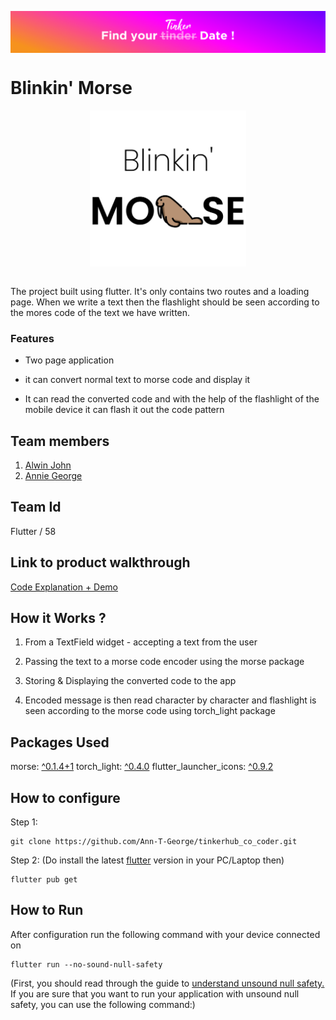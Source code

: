![bg](./pics/bg.png)

# **Blinkin' Morse**

<style>
img {
  display: block;
  margin-left: auto;
  margin-right: auto;
}
</style>

<img src="./pics/logo_icon.png" height =250>

<br>

The project built using flutter. It's only contains two routes and a loading page. When we write a text then the flashlight should be seen according to the mores code of the text we have written.

### Features
- Two page application

- it can convert normal text to morse code and display it

- It can read the converted code and with the help of the flashlight of the mobile device it can flash it out the code pattern

<!-- ![video](./pics/demo.mp4) -->

## Team members
1. [Alwin John](https://github.com/Dexters-Hub)
2. [Annie George](https://github.com/Ann-T-George)

## Team Id
Flutter / 58

## Link to product walkthrough
[Code Explanation + Demo](https://www.loom.com/share/640f06464d68489f8996e7b44d58f836)

## How it Works ?
1. From a TextField widget - accepting a text from the user

2. Passing the text to a morse code encoder using the morse package

3. Storing & Displaying the converted code to the app

4. Encoded message is then read character by character and flashlight is seen according to the morse code using torch_light package

## Packages Used

morse: [^0.1.4+1](https://pub.dev/packages/morse)
torch_light: [^0.4.0](https://pub.dev/packages/torch_light)
flutter_launcher_icons: [^0.9.2](https://pub.dev/packages/flutter_launcher_icons)

## How to configure
Step 1:
```
git clone https://github.com/Ann-T-George/tinkerhub_co_coder.git
```

Step 2: (Do install the latest [flutter](https://docs.flutter.dev/get-started/install) version in your PC/Laptop then)
```
flutter pub get
```


## How to Run

After configuration run the following command with your device connected on

```
flutter run --no-sound-null-safety
```
(First, you should read through the guide to [understand unsound null safety.](https://dart.dev/null-safety/unsound-null-safety) If you are sure that you want to run your application with unsound null safety, you can use the following command:)
